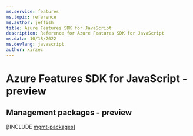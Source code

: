 ```yaml
---
ms.service: features
ms.topic: reference
ms.author: jeffish
title: Azure Features SDK for JavaScript
description: Reference for Azure Features SDK for JavaScript
ms.data: 10/18/2022
ms.devlang: javascript
author: xirzec
---
```

# Azure Features SDK for JavaScript - preview

## Management packages - preview
[!INCLUDE [mgmt-packages](features-mgmt-index.md)]